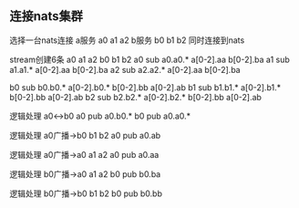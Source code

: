 ## 连接nats集群

选择一台nats连接
a服务 a0 a1 a2
b服务 b0 b1 b2
同时连接到nats

stream创建6条
a0 a1 a2
b0 b1 b2
a0 sub a0.a0.* a[0-2].aa b[0-2].ba
a1 sub a1.a1.* a[0-2].aa b[0-2].ba
a2 sub a2.a2.* a[0-2].aa b[0-2].ba

b0 sub b0.b0.* a[0-2].b0.* b[0-2].bb a[0-2].ab
b1 sub b1.b1.* a[0-2].b1.* b[0-2].bb a[0-2].ab
b2 sub b2.b2.* a[0-2].b2.* b[0-2].bb a[0-2].ab

逻辑处理 a0<->b0
a0 pub a0.b0.*
b0 pub a0.a0.*

逻辑处理 a0广播->b0 b1 b2
a0 pub a0.ab

逻辑处理 a0广播->a0 a1 a2
a0 pub a0.aa

逻辑处理 b0广播->a0 a1 a2
b0 pub b0.ba

逻辑处理 b0广播->b0 b1 b2
b0 pub b0.bb


